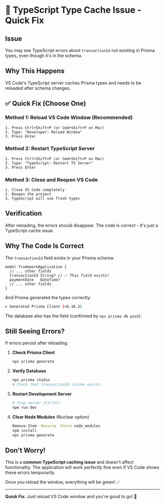 # 🔧 TypeScript Type Cache Issue - Quick Fix

## Issue
You may see TypeScript errors about `transactionId` not existing in Prisma types, even though it's in the schema.

## Why This Happens
VS Code's TypeScript server caches Prisma types and needs to be reloaded after schema changes.

## ✅ Quick Fix (Choose One)

### Method 1: Reload VS Code Window (Recommended)
```
1. Press Ctrl+Shift+P (or Cmd+Shift+P on Mac)
2. Type: "Developer: Reload Window"
3. Press Enter
```

### Method 2: Restart TypeScript Server
```
1. Press Ctrl+Shift+P (or Cmd+Shift+P on Mac)
2. Type: "TypeScript: Restart TS Server"
3. Press Enter
```

### Method 3: Close and Reopen VS Code
```
1. Close VS Code completely
2. Reopen the project
3. TypeScript will use fresh types
```

## Verification

After reloading, the errors should disappear. The code is correct - it's just a TypeScript cache issue.

## Why The Code Is Correct

The `transactionId` field exists in your Prisma schema:

```prisma
model TrademarkApplication {
  // ... other fields
  transactionId String? // ✅ This field exists!
  paymentDate   DateTime?
  // ... other fields
}
```

And Prisma generated the types correctly:

```bash
✔ Generated Prisma Client (v6.16.3)
```

The database also has the field (confirmed by `npx prisma db push`).

## Still Seeing Errors?

If errors persist after reloading:

1. **Check Prisma Client**
   ```bash
   npx prisma generate
   ```

2. **Verify Database**
   ```bash
   npx prisma studio
   # Check that transactionId column exists
   ```

3. **Restart Development Server**
   ```bash
   # Stop server (Ctrl+C)
   npm run dev
   ```

4. **Clear Node Modules** (Nuclear option)
   ```bash
   Remove-Item -Recurse -Force node_modules
   npm install
   npx prisma generate
   ```

## Don't Worry!

This is a **common TypeScript caching issue** and doesn't affect functionality. The application will work perfectly fine even if VS Code shows these errors temporarily.

Once you reload the window, everything will be green! ✅

---

**Quick Fix**: Just reload VS Code window and you're good to go! 🚀
